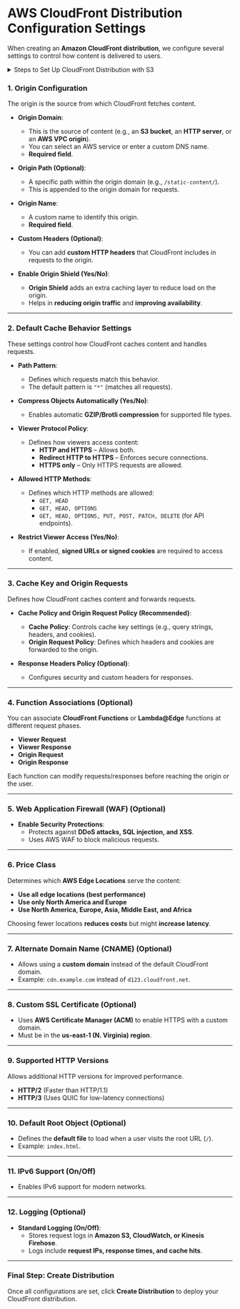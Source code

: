 # **AWS CloudFront Distribution Configuration Settings**
When creating an **Amazon CloudFront distribution**, we configure several settings to control how content is delivered to users.

<details>
  <summary>Steps to Set Up CloudFront Distribution with S3</summary>

## **Steps to Set Up CloudFront Distribution with S3**
### **Step 1: Create an S3 Bucket**
1. Open the AWS Management Console.
2. Navigate to **Amazon S3**.
3. Click **Create Bucket** and provide a unique name.
4. Select a region (e.g., US-East-1).
5. **Block all public access** (recommended).
6. Click **Create Bucket**.

### **Step 2: Upload Static Content**
1. Open the created **S3 bucket**.
2. Click **Upload** and add static files (e.g., images, HTML, CSS).
3. Click **Upload** to store the files.

### **Step 3: Create a CloudFront Distribution**
1. Open the **AWS CloudFront Console**.
2. Click **Create Distribution**.
3. Under **Origin Settings**:
   - **Origin Domain**: Select your S3 bucket.
   - **Origin Access**: Choose **Origin Access Control (OAC)** (recommended for security).
4. Click **Create New Origin Access Control Setting**:
   - Name: Give a meaningful name.
   - Signing Behavior: Select **Sign Requests (Recommended)**.
   - Click **Create**.
5. Enable **Origin Shield** (optional).

### **Step 4: Configure Cache Behavior**
1. **Redirect HTTP to HTTPS**.
2. **Allowed HTTP Methods**:
   - If serving only static files: **GET, HEAD**.
   - If accepting write requests: **GET, HEAD, PUT, POST, PATCH, DELETE**.
3. **Cache Policy**: Choose **Optimized for S3**.

### **Step 5: Enable Web Application Firewall (WAF)**
1. Under **Web Application Firewall Settings**, enable **AWS WAF**.
2. This protects against unwanted traffic and bot attacks.

### **Step 6: Use Edge Locations for Performance**
1. Choose **Use All Edge Locations** for global availability.
2. This ensures content is accessible from the nearest edge location.

### **Step 7: Generate & Apply S3 Bucket Policy**
1. Once CloudFront is created, copy the **CloudFront-generated S3 policy**.
2. Go to **S3 Bucket** > **Permissions** > **Bucket Policy**.
3. Replace any existing policy and **paste the copied policy**.
4. Click **Save Changes**.

### **Step 8: Test CloudFront Distribution**
1. Navigate to **CloudFront Console** > **Distributions**.
2. Copy the **CloudFront Domain Name**.
3. Access files via:
   - `https://<CloudFront_Domain>/object.png`
4. Test HTTP redirection by removing **https** from the URL.
5. The request should redirect to **HTTPS**.

</details>

### **1. Origin Configuration**
The origin is the source from which CloudFront fetches content.

- **Origin Domain**:  
  - This is the source of content (e.g., an **S3 bucket**, an **HTTP server**, or an **AWS VPC origin**).
  - You can select an AWS service or enter a custom DNS name.
  - **Required field**.

- **Origin Path (Optional)**:  
  - A specific path within the origin domain (e.g., `/static-content/`).
  - This is appended to the origin domain for requests.

- **Origin Name**:  
  - A custom name to identify this origin.  
  - **Required field**.

- **Custom Headers (Optional)**:  
  - You can add **custom HTTP headers** that CloudFront includes in requests to the origin.

- **Enable Origin Shield (Yes/No)**:  
  - **Origin Shield** adds an extra caching layer to reduce load on the origin.
  - Helps in **reducing origin traffic** and **improving availability**.

---

### **2. Default Cache Behavior Settings**
These settings control how CloudFront caches content and handles requests.

- **Path Pattern**:  
  - Defines which requests match this behavior.  
  - The default pattern is `"*"` (matches all requests).

- **Compress Objects Automatically (Yes/No)**:  
  - Enables automatic **GZIP/Brotli compression** for supported file types.

- **Viewer Protocol Policy**:  
  - Defines how viewers access content:
    - **HTTP and HTTPS** – Allows both.
    - **Redirect HTTP to HTTPS** – Enforces secure connections.
    - **HTTPS only** – Only HTTPS requests are allowed.

- **Allowed HTTP Methods**:  
  - Defines which HTTP methods are allowed:
    - `GET, HEAD`
    - `GET, HEAD, OPTIONS`
    - `GET, HEAD, OPTIONS, PUT, POST, PATCH, DELETE` (for API endpoints).

- **Restrict Viewer Access (Yes/No)**:  
  - If enabled, **signed URLs or signed cookies** are required to access content.

---

### **3. Cache Key and Origin Requests**
Defines how CloudFront caches content and forwards requests.

- **Cache Policy and Origin Request Policy (Recommended)**:  
  - **Cache Policy**: Controls cache key settings (e.g., query strings, headers, and cookies).  
  - **Origin Request Policy**: Defines which headers and cookies are forwarded to the origin.

- **Response Headers Policy (Optional)**:  
  - Configures security and custom headers for responses.

---

### **4. Function Associations (Optional)**
You can associate **CloudFront Functions** or **Lambda@Edge** functions at different request phases.

- **Viewer Request**
- **Viewer Response**
- **Origin Request**
- **Origin Response**  

Each function can modify requests/responses before reaching the origin or the user.

---

### **5. Web Application Firewall (WAF) (Optional)**
- **Enable Security Protections**:  
  - Protects against **DDoS attacks, SQL injection, and XSS**.
  - Uses AWS WAF to block malicious requests.

---

### **6. Price Class**
Determines which **AWS Edge Locations** serve the content:

- **Use all edge locations (best performance)**  
- **Use only North America and Europe**  
- **Use North America, Europe, Asia, Middle East, and Africa**  

Choosing fewer locations **reduces costs** but might **increase latency**.

---

### **7. Alternate Domain Name (CNAME) (Optional)**
- Allows using a **custom domain** instead of the default CloudFront domain.
- Example: `cdn.example.com` instead of `d123.cloudfront.net`.

---

### **8. Custom SSL Certificate (Optional)**
- Uses **AWS Certificate Manager (ACM)** to enable HTTPS with a custom domain.
- Must be in the **us-east-1 (N. Virginia) region**.

---

### **9. Supported HTTP Versions**
Allows additional HTTP versions for improved performance.

- **HTTP/2** (Faster than HTTP/1.1)
- **HTTP/3** (Uses QUIC for low-latency connections)

---

### **10. Default Root Object (Optional)**
- Defines the **default file** to load when a user visits the root URL (`/`).
- Example: `index.html`.

---

### **11. IPv6 Support (On/Off)**
- Enables IPv6 support for modern networks.

---

### **12. Logging (Optional)**
- **Standard Logging (On/Off)**:  
  - Stores request logs in **Amazon S3, CloudWatch, or Kinesis Firehose**.  
  - Logs include **request IPs, response times, and cache hits**.

---

### **Final Step: Create Distribution**
Once all configurations are set, click **Create Distribution** to deploy your CloudFront distribution.

